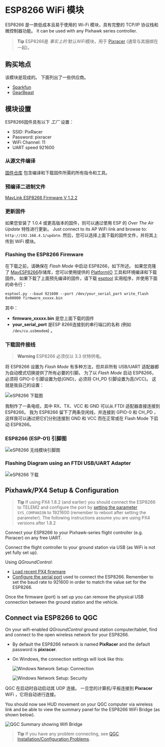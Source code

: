 # ESP8266 WiFi 模块

ESP8266 是一款低成本且易于使用的 Wi-Fi 模块，具有完整的 TCP/IP 协议栈和微控制器功能。 It can be used with any Pixhawk series controller.

> **Tip** ESP8266是 *事实上的* 默认WiFi模块，用于 [Pixracer](../flight_controller/pixracer.md) (通常与其捆绑在一起)。

## 购买地点

该模块是现成的。 下面列出了一些供应商。

- [Sparkfun](https://www.sparkfun.com/products/13678)
- [GearBeast](https://us.gearbest.com/boards-shields/pp_009604906563.html)

## 模块设置

ESP8266固件具有以下 *工厂* 设置：

- SSID: PixRacer
- Password: pixracer
- WiFi Channel: 11
- UART speed 921600

### 从源文件编译

[固件仓库](https://github.com/dogmaphobic/mavesp8266) 包含编译和下载固件所需的所有指令和工具。

### 预编译二进制文件

[MavLink ESP8266 Firmware V 1.2.2](http://www.grubba.com/mavesp8266/firmware-1.2.2.bin)

### 更新固件

如果您安装了 1.0.4 或更高版本的固件，则可以通过使用 ESP 的 *Over The Air Update* 特性进行更新。 Just connect to its AP WiFi link and browse to: `http://192.168.4.1/update`. 然后，您可以选择上面下载的固件文件，并将其上传到 WiFi 模块。

### Flashing the ESP8266 Firmware

在下载之前，请确保在 *Flash Mode* 中启动 ESP8266，如下所述。 如果您克隆了 [MavESP8266](https://github.com/dogmaphobic/mavesp8266)存储库，您可以使用提供的 [PlatformIO](http://platformio.org) 工具和环境编译和下载固件。 如果下载了上面预先编译的固件，请下载 [esptool](https://github.com/espressif/esptool) 实用程序，并使用下面的命令行：

    esptool.py --baud 921600 --port /dev/your_serial_port write_flash 0x00000 firmware_xxxxx.bin
    

其中：

- **firmware_xxxxx.bin** 是您上面下载的固件
- **your_serial_port** 是ESP 8266连接到的串行端口的名称 (例如 `/dev/cu.usbmodem`) 。

### 下载固件接线

> **Warning** ESP8266 必须仅以 3.3 伏特供电。

将 ESP8266 设置为 *Flash Mode* 有多种方法，但并非所有 USB/UART 适配器都为自动模式切换提供了所有必要的引脚。 为了以 *Flash Mode* 启动 ESP8266，必须将 GPIO-0 引脚设置为低(GND)，必须将 CH_PD 引脚设置为高(VCC)。 这就是我自己的设置：

![eSP8266 下载图](../../assets/hardware/telemetry/esp8266_flashing_rig.jpg)

我制作了一条电缆，其中 RX、TX、VCC 和 GND 可以从 FTDI 适配器直接连接到 ESP8266。 我为 ESP8266 留下了两条空闲线，并连接到 GPIO-0 和 CH_PD ，这样我可以通过把它们分别连接到 GND 和 VCC 而在正常或在 Flash Mode 下启动 ESP8266。

### ESP8266 (ESP-01) 引脚图

![eSP8266 无线模块引脚图](../../assets/hardware/telemetry/esp8266_pinout.jpg)

### Flashing Diagram using an FTDI USB/UART Adapter

![eSP8266 下载](../../assets/hardware/telemetry/esp8266_flashing_ftdi.jpg)

<span id="px4_config"></span>

## Pixhawk/PX4 Setup & Configuration

> **Tip** If using PX4 1.8.2 (and earlier) you should connect the ESP8266 to TELEM2 and configure the port by [setting the parameter](../advanced_config/parameters.md) `SYS_COMPANION` to 1921600 (remember to reboot after setting the parameter). The following instructions assume you are using PX4 versions after 1.8.2

Connect your ESP8266 to your Pixhawk-series flight controller (e.g. Pixracer) on any free UART.

Connect the flight controller to your ground station via USB (as WiFi is not yet fully set up).

Using *QGroundControl*:

- [Load recent PX4 firwmare](../config/firmware.md)
- [Configure the serial port](../peripherals/serial_configuration.md) used to connect the ESP8266. Remember to set the baud rate to 921600 in order to match the value set for the ESP8266.

Once the firmware (port) is set up you can remove the physical USB connection between the ground station and the vehicle.

## Connect via ESP8266 to QGC

On your wifi-enabled *QGroundControl* ground station computer/tablet, find and connect to the open wireless network for your ESP8266.

- By default the ESP8266 network is named **PixRacer** and the default password is **pixracer**.
- On Windows, the connection settings will look like this:
    
    ![Windows Network Setup: Connection](../../assets/peripherals/pixracer_network_setup_connection_windows.png)
    
    ![Windows Network Setup: Security](../../assets/peripherals/pixracer_network_setup_security_windows.png)

QGC 在启动时自动启动其 UDP 连接。 一旦您的计算机/平板连接到 **Pixracer** WiFi ，它将自动进行连接。

You should now see HUD movement on your QGC computer via wireless link and be able to view the summary panel for the ESP8266 WiFi Bridge (as shown below).

![QGC Summary showing Wifi Bridge](../../assets/qgc/summary/wifi_bridge.png)

> **Tip** If you have any problem connecting, see [QGC Installation/Configuration Problems](https://docs.qgroundcontrol.com/en/Support/troubleshooting_qgc.html#waiting_for_connection).